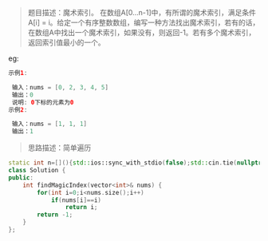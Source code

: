 > 题目描述：魔术索引。 在数组A[0...n-1]中，有所谓的魔术索引，满足条件A[i] = i。给定一个有序整数数组，编写一种方法找出魔术索引，若有的话，在数组A中找出一个魔术索引，如果没有，则返回-1。若有多个魔术索引，返回索引值最小的一个。
>

eg:

```java
示例1:

 输入：nums = [0, 2, 3, 4, 5]
 输出：0
 说明: 0下标的元素为0
示例2:

 输入：nums = [1, 1, 1]
 输出：1
```

> 思路描述：简单遍历
>

```C++
static int n=[](){std::ios::sync_with_stdio(false);std::cin.tie(nullptr);return 0;}();
class Solution {
public:
    int findMagicIndex(vector<int>& nums) {
        for(int i=0;i<nums.size();i++)
            if(nums[i]==i)
                return i;
        return -1;
    }
};
```


